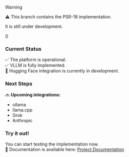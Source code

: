 > [!WARNING]
> ⚠️ This branch contains the PSR-18 implementation. 
> 
> It is still under development.

()


### Current Status
✅ The platform is operational.  
✅ VLLM is fully implemented.  
🚧 Hugging Face integration is currently in development.

### Next Steps
🔜 **Upcoming integrations:**
- ollama
- llama.cpp
- Grok
- Anthropic  


### Try it out!
You can start testing the implementation now.  
📖 Documentation is available here: [Project Documentation](https://github.com/partITech/php-mistral/blob/psr18/doc/menu.md)  
